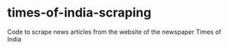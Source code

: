 # times-of-india-scraping
Code to scrape news articles from the website of the newspaper Times of India
